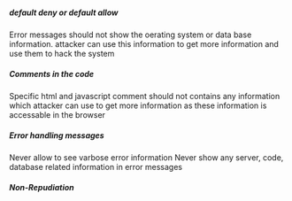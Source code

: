 

##### default deny or default allow

Error messages should not show the oerating system or data base information. attacker can use this information to get more information and use them to hack the system


##### Comments in the code

Specific html and javascript comment should not contains any information which attacker can use to get more information as these information is accessable in the browser




##### Error handling messages

Never allow to see varbose error information
Never show any server, code, database related information in error messages


##### Non-Repudiation

  